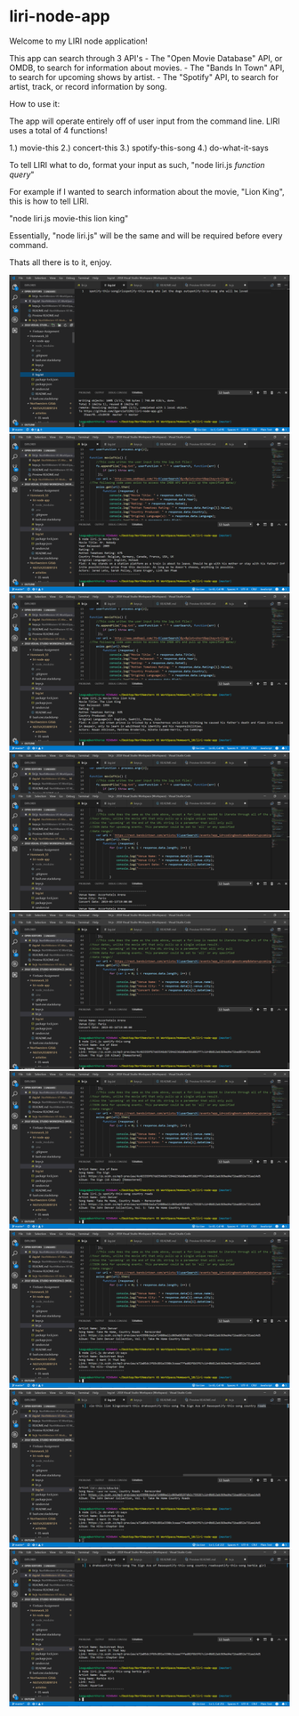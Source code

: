 # liri-node-app

Welcome to my LIRI node application!

This app can search through 3 API's
    - The "Open Movie Database" API, or OMDB, to search for information about movies.
    - The "Bands In Town" API, to search for upcoming shows by artist.
    - The "Spotify" API, to search for artist, track, or record information by song. 

How to use it:

The app will operate entirely off of user input from the command line. LIRI uses a total of 4 functions!

1.) movie-this
2.) concert-this
3.) spotify-this-song 
4.) do-what-it-says

To tell LIRI what to do, format your input as such, "node liri.js *function* *query*"

For example if I wanted to search information about the movie, "Lion King", this is how to tell LIRI.

"node liri.js movie-this lion king"

Essentially, "node liri.js" will be the same and will be required before every command. 

Thats all there is to it, enjoy. 

![liri pic 1](images/LIRI-PIC1.png)
![liri pic 2](images/LIRI-PIC2.png)
![liri pic 3](images/LIRI-PIC3.png)
![liri pic 4](images/LIRI-PIC4.png)
![liri pic 5](images/LIRI-PIC5.png)
![liri pic 6](images/LIRI-PIC6.png)
![liri pic 7](images/LIRI-PIC7.png)
![liri pic 8](images/LIRI-PIC8.png)
![liri pic 9](images/LIRI-PIC9.png)
